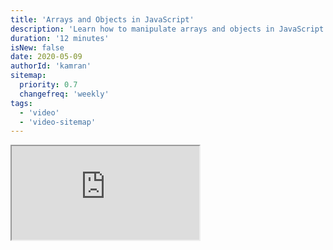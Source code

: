 ```yaml
---
title: 'Arrays and Objects in JavaScript'
description: 'Learn how to manipulate arrays and objects in JavaScript.'
duration: '12 minutes'
isNew: false
date: 2020-05-09
authorId: 'kamran'
sitemap:
  priority: 0.7
  changefreq: 'weekly'
tags:
  - 'video'
  - 'video-sitemap'
---
```


<iframe class="w-full aspect-video mb-5" src="https://www.youtube.com/embed/n3NKGsM3iEw" title="Arrays and Objects in JavaScript"></iframe>
